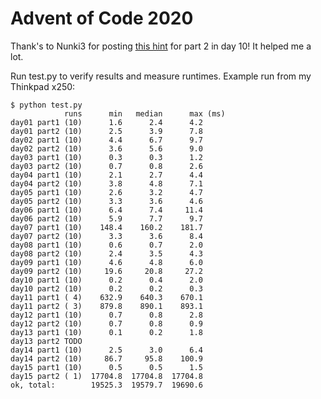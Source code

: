 # Advent of Code 2020

Thank's to Nunki3 for posting
[this hint](https://old.reddit.com/r/adventofcode/comments/kacdbl/2020_day_10c_part_2_no_clue_how_to_begin/gf9lzhd/)
for part 2 in day 10! It helped me a lot.

Run test.py to verify results and measure runtimes.
Example run from my Thinkpad x250:

    $ python test.py
                runs      min   median      max (ms)
    day01 part1 (10)      1.6      2.4      4.2
    day01 part2 (10)      2.5      3.9      7.8
    day02 part1 (10)      4.4      6.7      9.7
    day02 part2 (10)      3.6      5.6      9.0
    day03 part1 (10)      0.3      0.3      1.2
    day03 part2 (10)      0.7      0.8      2.6
    day04 part1 (10)      2.1      2.7      4.4
    day04 part2 (10)      3.8      4.8      7.1
    day05 part1 (10)      2.6      3.2      4.7
    day05 part2 (10)      3.3      3.6      4.6
    day06 part1 (10)      6.4      7.4     11.4
    day06 part2 (10)      5.9      7.7      9.7
    day07 part1 (10)    148.4    160.2    181.7
    day07 part2 (10)      3.3      3.6      8.4
    day08 part1 (10)      0.6      0.7      2.0
    day08 part2 (10)      2.4      3.5      4.3
    day09 part1 (10)      4.6      4.8      6.0
    day09 part2 (10)     19.6     20.8     27.2
    day10 part1 (10)      0.2      0.4      2.0
    day10 part2 (10)      0.2      0.2      0.3
    day11 part1 ( 4)    632.9    640.3    670.1
    day11 part2 ( 3)    879.8    890.1    893.1
    day12 part1 (10)      0.7      0.8      2.8
    day12 part2 (10)      0.7      0.8      0.9
    day13 part1 (10)      0.1      0.2      1.8
    day13 part2 TODO
    day14 part1 (10)      2.5      3.0      6.4
    day14 part2 (10)     86.7     95.8    100.9
    day15 part1 (10)      0.5      0.5      1.5
    day15 part2 ( 1)  17704.8  17704.8  17704.8
    ok, total:        19525.3  19579.7  19690.6
